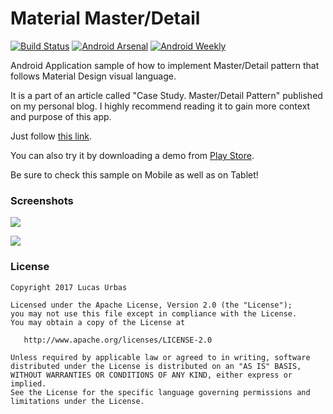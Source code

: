 # Material Master/Detail
[![Build Status](https://travis-ci.org/lurbas/MaterialMasterDetail.svg?branch=master)](https://travis-ci.org/lurbas/MaterialMasterDetail) [![Android Arsenal](https://img.shields.io/badge/Android%20Arsenal-Material%20Master%2FDetail-brightgreen.svg?style=flat)](https://android-arsenal.com/details/3/5101) [![Android Weekly](https://img.shields.io/badge/Android%20Weekly-%23241-brightgreen.svg)](http://androidweekly.net/issues/issue-241)

Android Application sample of how to implement Master/Detail pattern that follows Material Design visual language.

It is a part of an article called "Case Study. Master/Detail Pattern" published on my personal blog. I highly recommend reading it to gain more context and purpose of this app. 

Just follow [this link](https://medium.com/@lucasurbas/case-study-master-detail-pattern-revisited-86c0ed7fc3e).

You can also try it by downloading a demo from [Play Store](https://play.google.com/store/apps/details?id=com.lucasurbas.masterdetail).

Be sure to check this sample on Mobile as well as on Tablet!

### Screenshots

![](https://github.com/lurbas/MaterialMasterDetail/blob/master/readme/tablet_iso.png)

![](https://github.com/lurbas/MaterialMasterDetail/blob/master/readme/mobile_iso.png)

### License

    Copyright 2017 Lucas Urbas

    Licensed under the Apache License, Version 2.0 (the "License");
    you may not use this file except in compliance with the License.
    You may obtain a copy of the License at

       http://www.apache.org/licenses/LICENSE-2.0

    Unless required by applicable law or agreed to in writing, software
    distributed under the License is distributed on an "AS IS" BASIS,
    WITHOUT WARRANTIES OR CONDITIONS OF ANY KIND, either express or implied.
    See the License for the specific language governing permissions and
    limitations under the License.
